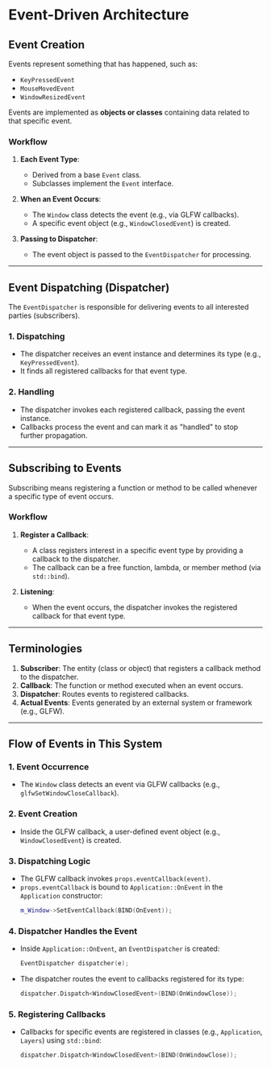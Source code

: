 # Event-Driven Architecture

## Event Creation

Events represent something that has happened, such as:

- `KeyPressedEvent`
- `MouseMovedEvent`
- `WindowResizedEvent`

Events are implemented as **objects or classes** containing data related to that specific event.

### Workflow

1. **Each Event Type**:

   - Derived from a base `Event` class.
   - Subclasses implement the `Event` interface.

2. **When an Event Occurs**:

   - The `Window` class detects the event (e.g., via GLFW callbacks).
   - A specific event object (e.g., `WindowClosedEvent`) is created.

3. **Passing to Dispatcher**:
   - The event object is passed to the `EventDispatcher` for processing.

---

## Event Dispatching (Dispatcher)

The `EventDispatcher` is responsible for delivering events to all interested parties (subscribers).

### 1. Dispatching

- The dispatcher receives an event instance and determines its type (e.g., `KeyPressedEvent`).
- It finds all registered callbacks for that event type.

### 2. Handling

- The dispatcher invokes each registered callback, passing the event instance.
- Callbacks process the event and can mark it as "handled" to stop further propagation.

---

## Subscribing to Events

Subscribing means registering a function or method to be called whenever a specific type of event occurs.

### Workflow

1. **Register a Callback**:

   - A class registers interest in a specific event type by providing a callback to the dispatcher.
   - The callback can be a free function, lambda, or member method (via `std::bind`).

2. **Listening**:
   - When the event occurs, the dispatcher invokes the registered callback for that event type.

---

## Terminologies

1. **Subscriber**: The entity (class or object) that registers a callback method to the dispatcher.
2. **Callback**: The function or method executed when an event occurs.
3. **Dispatcher**: Routes events to registered callbacks.
4. **Actual Events**: Events generated by an external system or framework (e.g., GLFW).

---

## Flow of Events in This System

### 1. Event Occurrence

- The `Window` class detects an event via GLFW callbacks (e.g., `glfwSetWindowCloseCallback`).

### 2. Event Creation

- Inside the GLFW callback, a user-defined event object (e.g., `WindowClosedEvent`) is created.

### 3. Dispatching Logic

- The GLFW callback invokes `props.eventCallback(event)`.
- `props.eventCallback` is bound to `Application::OnEvent` in the `Application` constructor:
  ```cpp
  m_Window->SetEventCallback(BIND(OnEvent));
  ```

### 4. Dispatcher Handles the Event

- Inside `Application::OnEvent`, an `EventDispatcher` is created:
  ```cpp
  EventDispatcher dispatcher(e);
  ```
- The dispatcher routes the event to callbacks registered for its type:
  ```cpp
  dispatcher.Dispatch<WindowClosedEvent>(BIND(OnWindowClose));
  ```

### 5. Registering Callbacks

- Callbacks for specific events are registered in classes (e.g., `Application`, `Layers`) using `std::bind`:
  ```cpp
  dispatcher.Dispatch<WindowClosedEvent>(BIND(OnWindowClose));
  ```
